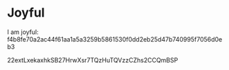 # Joyful

I am joyful: f4b8fe70a2ac44f61aa1a5a3259b5861530f0dd2eb25d47b740995f7056d0eb3


22extLxekaxhkSB27HrwXsr7TQzHuTQVzzCZhs2CCQmBSP